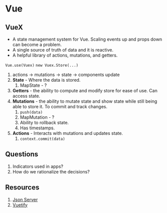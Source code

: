 # Vue

## VueX

- A state management system for Vue. Scaling events up and props down can become a problem.
- A single source of truth of data and it is reactive.
- A helpful library of actions, mutations, and getters.

``Vue.use(Vuex)``
``new Vuex.Store(...)``

1. actions -> mutations -> state -> components update
1. **State** - Where the data is stored.
    1. MapState - ?
1. **Getters** - the ability to compute and modify store for ease of use. Can access state.
1. **Mutations** - the ability to mutate state and show state while still being able to store it. To commit and track changes.
    1. ``push(data)``
    1. MapMutation - ?
    1. Ability to rollback state.
    1. Has timestamps.
1. **Actions** - Interacts with mutations and updates state.
    1. ``context.commit(data)``

## Questions

1. Indicators used in apps?
1. How do we rationalize the decisions?

## Resources

1. [Json Server](https://github.com/typicode/json-server)
1. [Vuetify](https://vuetifyjs.com/en/)
